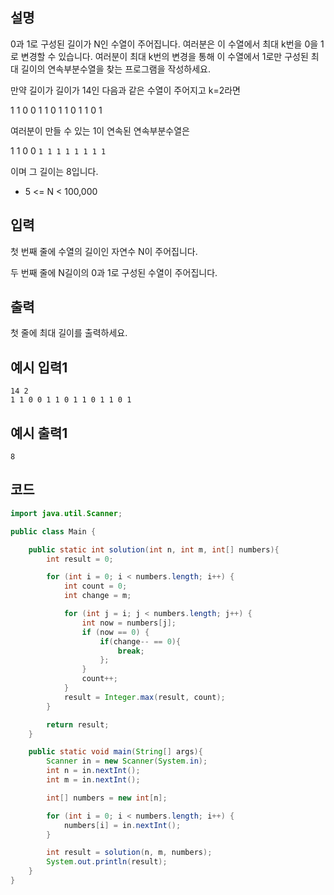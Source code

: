## 설명
0과 1로 구성된 길이가 N인 수열이 주어집니다. 여러분은 이 수열에서 최대 k번을 0을 1로 변경할 수 있습니다. 여러분이 최대 k번의 변경을 통해 이 수열에서 1로만 구성된 최대 길이의 연속부분수열을 찾는 프로그램을 작성하세요.

만약 길이가 길이가 14인 다음과 같은 수열이 주어지고 k=2라면

1 1 0 0 1 1 0 1 1 0 1 1 0 1

여러분이 만들 수 있는 1이 연속된 연속부분수열은

1 1 0 0 `1 1 1 1 1 1 1 1`

이며 그 길이는 8입니다.

* 5 <= N < 100,000

## 입력
첫 번째 줄에 수열의 길이인 자연수 N이 주어집니다.

두 번째 줄에 N길이의 0과 1로 구성된 수열이 주어집니다.

## 출력
첫 줄에 최대 길이를 출력하세요.

## 예시 입력1
```
14 2
1 1 0 0 1 1 0 1 1 0 1 1 0 1
```

## 예시 출력1
```
8
```

## 코드
```java
import java.util.Scanner;

public class Main {

    public static int solution(int n, int m, int[] numbers){
        int result = 0;

        for (int i = 0; i < numbers.length; i++) {
            int count = 0;
            int change = m;

            for (int j = i; j < numbers.length; j++) {
                int now = numbers[j];
                if (now == 0) {
                    if(change-- == 0){
                        break;
                    };
                }
                count++;
            }
            result = Integer.max(result, count);
        }

        return result;
    }

    public static void main(String[] args){
        Scanner in = new Scanner(System.in);
        int n = in.nextInt();
        int m = in.nextInt();

        int[] numbers = new int[n];

        for (int i = 0; i < numbers.length; i++) {
            numbers[i] = in.nextInt();
        }

        int result = solution(n, m, numbers);
        System.out.println(result);
    }
}
```